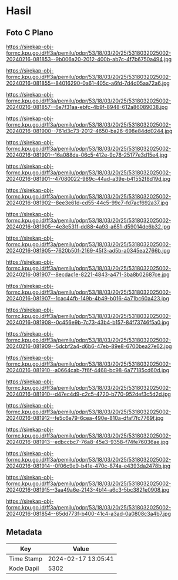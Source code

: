 # Hasil

## Foto C Plano

https://sirekap-obj-formc.kpu.go.id/ff3a/pemilu/pdpr/53/18/03/20/25/5318032025002-20240216-081853--9b006a20-2012-400b-ab7c-4f7b6750a494.jpg

https://sirekap-obj-formc.kpu.go.id/ff3a/pemilu/pdpr/53/18/03/20/25/5318032025002-20240216-081855--84016290-0a61-405c-a6fd-7d4d05aa72a6.jpg

https://sirekap-obj-formc.kpu.go.id/ff3a/pemilu/pdpr/53/18/03/20/25/5318032025002-20240216-081857--6e7f31aa-ebfc-4b9f-8948-612a86089038.jpg

https://sirekap-obj-formc.kpu.go.id/ff3a/pemilu/pdpr/53/18/03/20/25/5318032025002-20240216-081900--761d3c73-2012-4650-ba26-698e84dd0244.jpg

https://sirekap-obj-formc.kpu.go.id/ff3a/pemilu/pdpr/53/18/03/20/25/5318032025002-20240216-081901--16a088da-06c5-412e-9c78-25177e3d15e4.jpg

https://sirekap-obj-formc.kpu.go.id/ff3a/pemilu/pdpr/53/18/03/20/25/5318032025002-20240216-081901--47080022-989c-44ad-a39e-b41552f8d19d.jpg

https://sirekap-obj-formc.kpu.go.id/ff3a/pemilu/pdpr/53/18/03/20/25/5318032025002-20240216-081902--8ee3e61d-cd55-44c5-99c7-fd7acf692a37.jpg

https://sirekap-obj-formc.kpu.go.id/ff3a/pemilu/pdpr/53/18/03/20/25/5318032025002-20240216-081905--4e3e531f-dd88-4a93-a651-d59014de6b32.jpg

https://sirekap-obj-formc.kpu.go.id/ff3a/pemilu/pdpr/53/18/03/20/25/5318032025002-20240216-081905--7620b50f-2169-45f3-ad5b-a0345ea2766b.jpg

https://sirekap-obj-formc.kpu.go.id/ff3a/pemilu/pdpr/53/18/03/20/25/5318032025002-20240216-081907--8ecdac1e-8221-4843-a471-3ba8b02687ce.jpg

https://sirekap-obj-formc.kpu.go.id/ff3a/pemilu/pdpr/53/18/03/20/25/5318032025002-20240216-081907--1cac44fb-149b-4b49-b016-4a71bc60a423.jpg

https://sirekap-obj-formc.kpu.go.id/ff3a/pemilu/pdpr/53/18/03/20/25/5318032025002-20240216-081908--0c456e9b-7c73-43b4-b157-84f73746f5a0.jpg

https://sirekap-obj-formc.kpu.go.id/ff3a/pemilu/pdpr/53/18/03/20/25/5318032025002-20240216-081909--5dcbf2a4-d6b6-47eb-89e8-6700bea27e62.jpg

https://sirekap-obj-formc.kpu.go.id/ff3a/pemilu/pdpr/53/18/03/20/25/5318032025002-20240216-081910--a0664cab-7f6f-4468-bc98-6a77185cd60d.jpg

https://sirekap-obj-formc.kpu.go.id/ff3a/pemilu/pdpr/53/18/03/20/25/5318032025002-20240216-081910--d47ec4d9-c2c5-4720-b770-952def3c5d2d.jpg

https://sirekap-obj-formc.kpu.go.id/ff3a/pemilu/pdpr/53/18/03/20/25/5318032025002-20240216-081912--fe5c6e79-6cea-490e-810a-dfaf7fc7769f.jpg

https://sirekap-obj-formc.kpu.go.id/ff3a/pemilu/pdpr/53/18/03/20/25/5318032025002-20240216-081913--edbccbc7-76a8-45e3-9358-f74fe76036ae.jpg

https://sirekap-obj-formc.kpu.go.id/ff3a/pemilu/pdpr/53/18/03/20/25/5318032025002-20240216-081914--0f06c9e9-b41e-470c-874a-e4393da2478b.jpg

https://sirekap-obj-formc.kpu.go.id/ff3a/pemilu/pdpr/53/18/03/20/25/5318032025002-20240216-081915--3aa49a6e-2143-4b14-a6c3-5bc3821e0908.jpg

https://sirekap-obj-formc.kpu.go.id/ff3a/pemilu/pdpr/53/18/03/20/25/5318032025002-20240216-081854--65dd773f-b400-41c4-a3ad-0a0808c3a4b7.jpg


## Metadata

| Key        | Value               |
| ---------- | ------------------- |
| Time Stamp | 2024-02-17 13:05:41 |
| Kode Dapil | 5302                |



